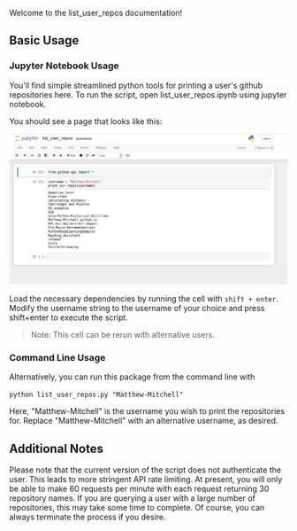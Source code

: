 Welcome to the list_user_repos documentation!

## Basic Usage

### Jupyter Notebook Usage
You'll find simple streamlined python tools for printing a user's github repositories here. To run the script, open list_user_repos.ipynb using jupyter notebook. 

You should see a page that looks like this:

<img src="images/ipython_demo.png" width=550>

Load the necessary dependencies by running the cell with `shift + enter`.   
Modify the username string to the username of your choice and press shift+enter to execute the script.  
> Note: This cell can be rerun with alternative users.

### Command Line Usage

Alternatively, you can run this package from the command line with

```python list_user_repos.py "Matthew-Mitchell"```

Here, "Matthew-Mitchell" is the username you wish to print the repositories for. Replace "Matthew-Mitchell" with an alternative username, as desired.

## Additional Notes

Please note that the current version of the script does not authenticate the user. This leads to more stringent API rate limiting. At present, you will only be able to make 60 requests per minute with each request returning 30 repository names. If you are querying a user with a large number of repositories, this may take some time to complete. Of course, you can always terminate the process if you desire.
